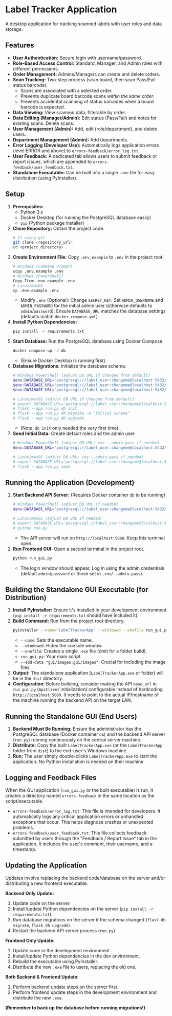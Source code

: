 # Label Tracker Application

A desktop application for tracking scanned labels with user roles and data storage. 

## Features

*   **User Authentication:** Secure login with username/password.
*   **Role-Based Access Control:** Standard, Manager, and Admin roles with different permissions.
*   **Order Management:** Admins/Managers can create and delete orders. 
*   **Scan Tracking:** Two-step process (scan board, then scan Pass/Fail status barcode).
    *   Scans are associated with a selected order.
    *   Prevents duplicate board barcode scans *within the same order*.
    *   Prevents accidental scanning of status barcodes when a board barcode is expected.
*   **Data Viewing:** View scanned data, filterable by order.
*   **Data Editing (Manager/Admin):** Edit status (Pass/Fail) and notes for existing scans. Delete scans.
*   **User Management (Admin):** Add, edit (role/department), and delete users.
*   **Department Management (Admin):** Add departments.
*   **Error Logging (Developer Use):** Automatically logs application errors (level ERROR and above) to `errors-feedback/error_log.txt`.
*   **User Feedback:** A dedicated tab allows users to submit feedback or report issues, which are appended to `errors-feedback/user_feedback.txt`.
*   **Standalone Executable:** Can be built into a single `.exe` file for easy distribution (using PyInstaller).

## Setup

1.  **Prerequisites:**
    *   Python 3.x
    *   Docker Desktop (for running the PostgreSQL database easily)
    *   `pip` (Python package installer)
2.  **Clone Repository:** Obtain the project code.
    ```bash
    # If using git
    git clone <repository_url>
    cd <project_directory>
    ```
3.  **Create Environment File:** Copy `.env.example` to `.env` in the project root.
    ```bash
    # Windows (Command Prompt)
    copy .env.example .env
    # Windows (PowerShell)
    Copy-Item .env.example .env
    # Linux/macOS
    cp .env.example .env
    ```
    *   Modify `.env` (Optional): Change `SECRET_KEY`. Set `ADMIN_USERNAME` and `ADMIN_PASSWORD` for the initial admin user (otherwise defaults to `admin`/`password`). Ensure `DATABASE_URL` matches the database settings (defaults match `docker-compose.yml`).
4.  **Install Python Dependencies:**
    ```bash
    pip install -r requirements.txt
    ```
5.  **Start Database:** Run the PostgreSQL database using Docker Compose.
    ```bash
    docker compose up -d db
    ```
    *   (Ensure Docker Desktop is running first).
6.  **Database Migrations:** Initialize the database schema.
    ```powershell
    # Windows PowerShell (adjust DB URL if changed from default)
    $env:DATABASE_URL='postgresql://label_user:changeme@localhost:5432/label_tracker'; flask --app run.py db init
    $env:DATABASE_URL='postgresql://label_user:changeme@localhost:5432/label_tracker'; flask --app run.py db migrate -m "Initial schema"
    $env:DATABASE_URL='postgresql://label_user:changeme@localhost:5432/label_tracker'; flask --app run.py db upgrade

    # Linux/macOS (adjust DB URL if changed from default)
    # export DATABASE_URL='postgresql://label_user:changeme@localhost:5432/label_tracker'
    # flask --app run.py db init
    # flask --app run.py db migrate -m "Initial schema"
    # flask --app run.py db upgrade
    ```
    *   (Note: `db init` only needed the very first time).
7.  **Seed Initial Data:** Create default roles and the admin user.
    ```powershell
    # Windows PowerShell (adjust DB URL; use --admin-pass if needed)
    $env:DATABASE_URL='postgresql://label_user:changeme@localhost:5432/label_tracker'; flask --app run.py seed

    # Linux/macOS (adjust DB URL; use --admin-pass if needed)
    # export DATABASE_URL='postgresql://label_user:changeme@localhost:5432/label_tracker'
    # flask --app run.py seed 
    ```

## Running the Application (Development)

1.  **Start Backend API Server:** (Requires Docker container `db` to be running)
    ```powershell
    # Windows PowerShell (adjust DB URL if needed)
    $env:DATABASE_URL='postgresql://label_user:changeme@localhost:5432/label_tracker'; python run.py

    # Linux/macOS (adjust DB URL if needed)
    # export DATABASE_URL='postgresql://label_user:changeme@localhost:5432/label_tracker'
    # python run.py 
    ```
    *   The API server will run on `http://localhost:5000`. Keep this terminal open.
2.  **Run Frontend GUI:** Open a *second* terminal in the project root.
    ```bash
    python run_gui.py
    ```
    *   The login window should appear. Log in using the admin credentials (default `admin`/`password` or those set in `.env`/`--admin-pass`).

## Building the Standalone GUI Executable (for Distribution)

1.  **Install PyInstaller:** Ensure it's installed in your development environment (`pip install -r requirements.txt` should have included it).
2.  **Build Command:** Run from the project root directory.
    ```bash
    pyinstaller --name="LabelTrackerApp" --windowed --onefile run_gui.py --add-data "gui/images;gui/images"
    ```
    *   `--name`: Sets the executable name.
    *   `--windowed`: Hides the console window.
    *   `--onefile`: Creates a single `.exe` file (omit for a folder build).
    *   `run_gui.py`: Your main script.
    *   `--add-data "gui/images;gui/images"`: Crucial for including the image files.
3.  **Output:** The standalone application (`LabelTrackerApp.exe` or folder) will be in the `dist` directory.
4.  **Configuration:** Before building, consider making the API `base_url` in `run_gui.py` (`ApiClient` initialization) configurable instead of hardcoding `http://localhost:5000`. It needs to point to the actual IP/hostname of the machine running the backend API on the target LAN.

## Running the Standalone GUI (End Users)

1.  **Backend Must Be Running:** Ensure the administrator has the PostgreSQL database (Docker container `db`) and the backend API server (`run.py`) running continuously on the central server machine.
2.  **Distribute:** Copy the built `LabelTrackerApp.exe` (or the `LabelTrackerApp` folder from `dist`) to the end-user's Windows machine.
3.  **Run:** The user simply double-clicks `LabelTrackerApp.exe` to start the application. No Python installation is needed on their machine.

## Logging and Feedback Files

When the GUI application (`run_gui.py` or the built executable) is run, it creates a directory named `errors-feedback` in the same location as the script/executable.

*   `errors-feedback/error_log.txt`: This file is intended for developers. It automatically logs any critical application errors or unhandled exceptions that occur. This helps diagnose crashes or unexpected problems.
*   `errors-feedback/user_feedback.txt`: This file collects feedback submitted by users through the "Feedback / Report Issue" tab in the application. It includes the user's comment, their username, and a timestamp.

## Updating the Application

Updates involve replacing the backend code/database on the server and/or distributing a new frontend executable.

**Backend Only Update:**
1.  Update code on the server.
2.  Install/update Python dependencies on the server (`pip install -r requirements.txt`).
3.  Run database migrations on the server if the schema changed (`flask db migrate`, `flask db upgrade`).
4.  Restart the backend API server process (`run.py`).

**Frontend Only Update:**
1.  Update code in the development environment.
2.  Install/update Python dependencies in the dev environment.
3.  Rebuild the executable using PyInstaller.
4.  Distribute the new `.exe` file to users, replacing the old one.

**Both Backend & Frontend Update:**
1.  Perform backend update steps on the server first.
2.  Perform frontend update steps in the development environment and distribute the new `.exe`.

**(Remember to back up the database before running migrations!)** 